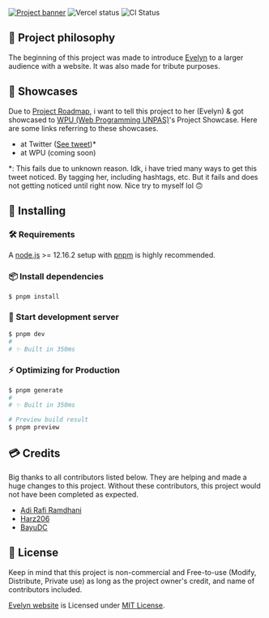 [![Project banner](https://cdn.upload.systems/uploads/AYax4RER.png)](https://evelyn.falcxxdev.ml)
![Vercel status](https://img.shields.io/github/deployments/gifaldyazkaa/evelyn/Production?label=Vercel&logo=vercel&logoColor=%23000&style=for-the-badge) ![CI Status](https://img.shields.io/github/workflow/status/gifaldyazkaa/evelyn/%5BPrettier%5D%20Format%20check?label=CI&logo=github-actions&style=for-the-badge)

## 🧠 Project philosophy

The beginning of this project was made to introduce [Evelyn](https://youtube.com/c/HaiHaloEpel) to a larger audience with a website. It was also made for tribute purposes.

## 📢 Showcases

Due to [Project Roadmap](https://github.com/gifaldyazkaa/evelyn/projects/1), i want to tell this project to her (Evelyn) & got showcased to [WPU (Web Programming UNPAS)](https://www.youtube.com/c/WebProgrammingUNPAS)'s Project Showcase. Here are some links referring to these showcases.

-   at Twitter ([See tweet](https://twitter.com/falcxxdev/status/1552954667172511744))\*
-   at WPU (coming soon)

\*: This fails due to unknown reason. Idk, i have tried many ways to get this tweet noticed. By tagging her, including hashtags, etc. But it fails and does not getting noticed until right now. Nice try to myself lol 🙃

## 🍎 Installing

### 🛠️ Requirements

A [node.js](https://nodejs.org) >= 12.16.2 setup with [pnpm](https://pnpm.io) is highly recommended.

### 📦 Install dependencies

```bash
$ pnpm install
```

### 🏃 Start development server

```bash
$ pnpm dev
#
# ✨ Built in 350ms
```

### ⚡ Optimizing for Production

```bash
$ pnpm generate
#
# ✨ Built in 350ms
```

```bash
# Preview build result
$ pnpm preview
```

## 💳 Credits

Big thanks to all contributors listed below. They are helping and made a huge changes to this project. Without these contributors, this project would not have been completed as expected.

-   [Adi Rafi Ramdhani](https://instagram.com/adirafi.r/)
-   [Harz206](https://instagram.com/habibrz26/)
-   [BayuDC](https://github.com/BayuDC)

## 📃 License

Keep in mind that this project is non-commercial and Free-to-use (Modify, Distribute, Private use) as long as the project owner's credit, and name of contributors included.

[Evelyn website](https://evelyn.falcxxdev.ml) is Licensed under [MIT License](./LICENSE).

